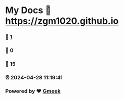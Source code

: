 # My Docs :link: https://zgm1020.github.io 
### :page_facing_up: [1](https://Zgm1020.github.io/tag.html) 
### :speech_balloon: 0 
### :hibiscus: 15 
### :alarm_clock: 2024-04-28 11:19:41 
### Powered by :heart: [Gmeek](https://github.com/Meekdai/Gmeek)

